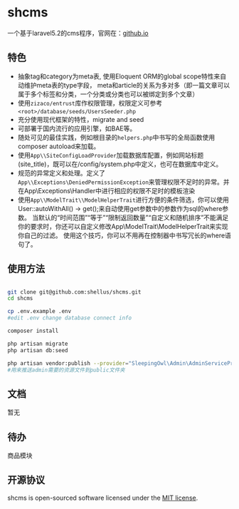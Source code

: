 # shcms

一个基于laravel5.2的cms程序，官网在：[github.io](https://shellus.github.io/shcms)

## 特色
 - 抽象tag和category为meta表, 使用Eloquent ORM的global scope特性来自动维护meta表的type字段，
 meta和article的关系为多对多（即一篇文章可以属于多个标签和分类，一个分类或分类也可以被绑定到多个文章）
 - 使用`zizaco/entrust`库作权限管理，权限定义可参考`<root>/database/seeds/UsersSeeder.php`
 - 充分使用现代框架的特性，migrate and seed
 - 可部署于国内流行的应用引擎，如BAE等。
 - 随处可见的最佳实践，例如根目录的`helpers.php`中书写的全局函数使用composer autoload来加载。
 - 使用`App\\SiteConfigLoadProvider`加载数据库配置，例如网站标题(site_title)，既可以在<root>/config/system.php中定义，也可在数据库中定义。
 - 规范的异常定义和处理。定义了`App\\Exceptions\DeniedPermissionException`来管理权限不足时的异常。并在App\\Exceptions\Handler中进行相应的权限不足时的模板渲染
 - 使用`App\\ModelTrait\\ModelHelperTrait`进行方便的条件筛选，你可以使用User::autoWithAll() -> get();来自动使用get参数中的参数作为sql的where参数。
 当默认的“时间范围”“等于”“限制返回数量”“自定义和随机排序”不能满足你的要求时，你还可以自定义修改App\\ModelTrait\\ModelHelperTrait来实现你自己的过滤。
 使用这个技巧，你可以不用再在控制器中书写冗长的where语句了。
 

## 使用方法

```bash

git clone git@github.com:shellus/shcms.git
cd shcms

cp .env.example .env
#edit .env change database connect info

composer install

php artisan migrate
php artisan db:seed

php artisan vendor:publish --provider="SleepingOwl\Admin\AdminServiceProvider" --tag="config"
#用来推送admin需要的资源文件到public文件夹

```

## 文档

暂无

## 待办

商品模块

## 开源协议

shcms is open-sourced software licensed under the [MIT license](http://opensource.org/licenses/MIT).
